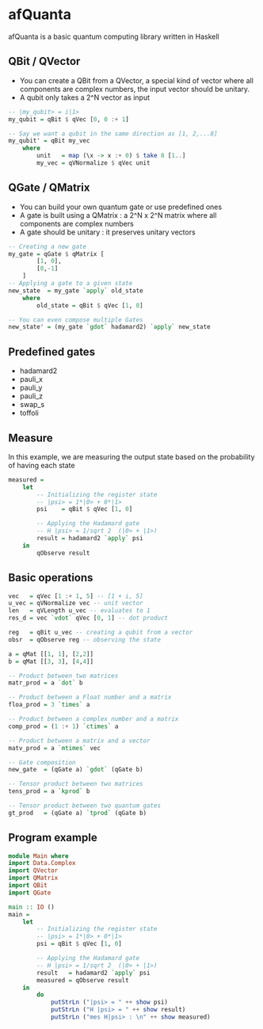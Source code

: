 # afQuanta
afQuanta is a basic quantum computing library written in Haskell

## QBit / QVector
* You can create a QBit from a QVector, a special kind of vector where all components are complex numbers, the input vector should be unitary.
* A qubit only takes a 2^N vector as input

```Haskell
-- |my_qubit> = i|1>
my_qubit = qBit $ qVec [0, 0 :+ 1]

-- Say we want a qubit in the same direction as [1, 2,...8]
my_qubit' = qBit my_vec
	where
		unit   = map (\x -> x :+ 0) $ take 8 [1..]
		my_vec = qVNormalize $ qVec unit
```

## QGate / QMatrix
* You can build your own quantum gate or use predefined ones
* A gate is built using a QMatrix : a 2^N x 2^N matrix where all components are complex numbers
* A gate should be unitary : it preserves unitary vectors

```Haskell
-- Creating a new gate
my_gate = qGate $ qMatrix [
		[1, 0],
		[0,-1]
	]
-- Applying a gate to a given state
new_state  = my_gate `apply` old_state
	where 
		old_state = qBit $ qVec [1, 0]

-- You can even compose multiple Gates
new_state' = (my_gate `gdot` hadamard2) `apply` new_state
```
## Predefined gates
* hadamard2
* pauli_x
* pauli_y
* pauli_z
* swap_s
* toffoli

## Measure
In this example, we are measuring the output state based on the probability of having each state
```Haskell
measured =
	let
		-- Initializing the register state
		-- |psi> = 1*|0> + 0*|1>
		psi    = qBit $ qVec [1, 0]

		-- Applying the Hadamard gate
		-- H |psi> = 1/sqrt 2  (|0> + |1>)
		result = hadamard2 `apply` psi
	in
		qObserve result
```
## Basic operations
```Haskell
vec   = qVec [1 :+ 1, 5] -- [1 + i, 5]
u_vec = qVNormalize vec -- unit vector
len   = qVLength u_vec -- evaluates to 1
res_d = vec `vdot` qVec [0, 1] -- dot product

reg   = qBit u_vec -- creating a qubit from a vector
obsr  = qObserve reg -- observing the state

a = qMat [[1, 1], [2,2]]
b = qMat [[3, 3], [4,4]]

-- Product between two matrices
matr_prod = a `dot` b

-- Product between a Float number and a matrix
floa_prod = 3 `times` a

-- Product between a complex number and a matrix
comp_prod = (1 :+ 1) `ctimes` a

-- Product between a matrix and a vector
matv_prod = a `mtimes` vec

-- Gate composition
new_gate  = (qGate a) `gdot` (qGate b)

-- Tensor product between two matrices
tens_prod = a `kprod` b

-- Tensor product between two quantum gates
gt_prod   = (qGate a) `tprod` (qGate b)
```
## Program example
```Haskell
module Main where
import Data.Complex
import QVector
import QMatrix
import QBit
import QGate

main :: IO ()
main = 
	let
		-- Initializing the register state
		-- |psi> = 1*|0> + 0*|1>
		psi = qBit $ qVec [1, 0]

		-- Applying the Hadamard gate
		-- H |psi> = 1/sqrt 2  (|0> + |1>)
		result   = hadamard2 `apply` psi
		measured = qObserve result 
	in
		do
			putStrLn ("|psi> = " ++ show psi)
			putStrLn ("H |psi> = " ++ show result)
			putStrLn ("mes H|psi> : \n" ++ show measured)
```